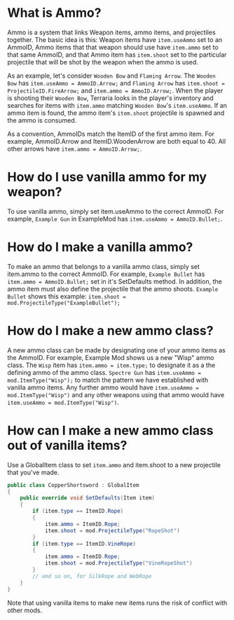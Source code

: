 # What is Ammo?
Ammo is a system that links Weapon items, ammo items, and projectiles together. The basic idea is this: Weapon items have `item.useAmmo` set to an AmmoID, Ammo items that that weapon should use have `item.ammo` set to that same AmmoID, and that Ammo item has `item.shoot` set to the particular projectile that will be shot by the weapon when the ammo is used.

As an example, let's consider `Wooden Bow` and `Flaming Arrow`. The `Wooden Bow` has `item.useAmmo = AmmoID.Arrow;` and `Flaming Arrow` has `item.shoot = ProjectileID.FireArrow;` and `item.ammo = AmmoID.Arrow;`. When the player is shooting their `Wooden Bow`, Terraria looks in the player's inventory and searches for items with `item.ammo` matching `Wooden Bow`'s `item.useAmmo`. If an ammo item is found, the ammo item's `item.shoot` projectile is spawned and the ammo is consumed.

As a convention, AmmoIDs match the ItemID of the first ammo item. For example, AmmoID.Arrow and ItemID.WoodenArrow are both equal to 40. All other arrows have `item.ammo = AmmoID.Arrow;`.

# How do I use vanilla ammo for my weapon?
To use vanilla ammo, simply set item.useAmmo to the correct AmmoID. For example, `Example Gun` in ExampleMod has `item.useAmmo = AmmoID.Bullet;`.

# How do I make a vanilla ammo?
To make an ammo that belongs to a vanilla ammo class, simply set item.ammo to the correct AmmoID. For example, `Example Bullet` has `item.ammo = AmmoID.Bullet;` set in it's SetDefaults method. In addition, the ammo item must also define the projectile that the ammo shoots. `Example Bullet` shows this example: `item.shoot = mod.ProjectileType("ExampleBullet");`

# How do I make a new ammo class?
A new ammo class can be made by designating one of your ammo items as the AmmoID. For example, Example Mod shows us a new "Wisp" ammo class. The `Wisp` item has `item.ammo = item.type;` to designate it as a the defining ammo of the ammo class. `Spectre Gun` has `item.useAmmo = mod.ItemType("Wisp");` to match the pattern we have established with vanilla ammo items.
Any further ammo would have `item.useAmmo = mod.ItemType("Wisp")` and any other weapons using that ammo would have `item.useAmmo = mod.ItemType("Wisp")`.

# How can I make a new ammo class out of vanilla items?
Use a GlobalItem class to set `item.ammo` and item.shoot to a new projectile that you've made.

```cs
public class CopperShortsword : GlobalItem
{
	public override void SetDefaults(Item item)
	{
		if (item.type == ItemID.Rope)
		{
			item.ammo = ItemID.Rope;
			item.shoot = mod.ProjectileType("RopeShot")
		}
		if (item.type == ItemID.VineRope)
		{
			item.ammo = ItemID.Rope;
			item.shoot = mod.ProjectileType("VineRopeShot")
		}
		// and so on, for SilkRope and WebRope
	}
}
```

Note that using vanilla items to make new items runs the risk of conflict with other mods.
